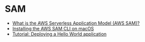 # SAM

* [What is the AWS Serverless Application Model (AWS SAM)?](https://docs.aws.amazon.com/serverless-application-model/latest/developerguide/what-is-sam.html)
* [Installing the AWS SAM CLI on macOS](https://docs.aws.amazon.com/serverless-application-model/latest/developerguide/serverless-sam-cli-install-mac.html)
* [Tutorial: Deploying a Hello World application](https://docs.aws.amazon.com/serverless-application-model/latest/developerguide/serverless-getting-started-hello-world.html)

